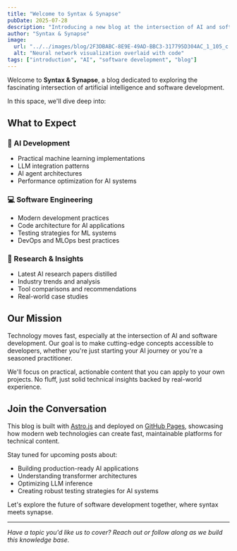 ```yaml
---
title: "Welcome to Syntax & Synapse"
pubDate: 2025-07-28
description: "Introducing a new blog at the intersection of AI and software development"
author: "Syntax & Synapse"
image:
  url: "../../images/blog/2F3DBABC-8E9E-49AD-BBC3-317795D304AC_1_105_c.jpeg"
  alt: "Neural network visualization overlaid with code"
tags: ["introduction", "AI", "software development", "blog"]
---
```


Welcome to **Syntax & Synapse**, a blog dedicated to exploring the fascinating intersection of artificial intelligence and software development.

In this space, we'll dive deep into:

## What to Expect

### 🧠 AI Development
- Practical machine learning implementations
- LLM integration patterns
- AI agent architectures
- Performance optimization for AI systems

### 💻 Software Engineering
- Modern development practices
- Code architecture for AI applications
- Testing strategies for ML systems
- DevOps and MLOps best practices

### 🔬 Research & Insights
- Latest AI research papers distilled
- Industry trends and analysis
- Tool comparisons and recommendations
- Real-world case studies

## Our Mission

Technology moves fast, especially at the intersection of AI and software development. Our goal is to make cutting-edge concepts accessible to developers, whether you're just starting your AI journey or you're a seasoned practitioner.

We'll focus on practical, actionable content that you can apply to your own projects. No fluff, just solid technical insights backed by real-world experience.

## Join the Conversation

This blog is built with [Astro.js](https://astro.build) and deployed on [GitHub Pages](https://pages.github.com), showcasing how modern web technologies can create fast, maintainable platforms for technical content.

Stay tuned for upcoming posts about:
- Building production-ready AI applications
- Understanding transformer architectures
- Optimizing LLM inference
- Creating robust testing strategies for AI systems

Let's explore the future of software development together, where syntax meets synapse.

---

*Have a topic you'd like us to cover? Reach out or follow along as we build this knowledge base.*